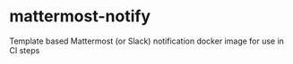 # mattermost-notify
Template based Mattermost (or Slack) notification docker image for use in CI steps
